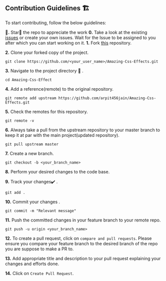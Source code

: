 ## Contribution Guidelines 🏗
To start contributing, follow the below guidelines: 

**🌟.** Star🌟 the repo to appreciate the work
**0.**  Take a look at the existing [issues](https://github.com/arpit456jain/Amazing-Css-Effects/issues) or create your own issues. Wait for the Issue to be assigned to you after which you can start working on it.
**1.**  Fork [this](https://github.com/arpit456jain/Amazing-Css-Effects) repository.

**2.**  Clone your forked copy of the project.

```
git clone https://github.com/<your_user_name>/Amazing-Css-Effects.git
```

**3.** Navigate to the project directory :file_folder: .

```
cd Amazing-Css-Effect
```

**4.** Add a reference(remote) to the original repository.

```
git remote add upstream https://github.com/arpit456jain/Amazing-Css-Effects.git
```

**5.** Check the remotes for this repository.

```
git remote -v
```

**6.** Always take a pull from the upstream repository to your master branch to keep it at par with the main project(updated repository).

```
git pull upstream master
```

**7.** Create a new branch.

```
git checkout -b <your_branch_name>
```

**8.** Perform your desired changes to the code base.


**9.** Track your changes:heavy_check_mark: .

```
git add . 
```

**10.** Commit your changes .

```
git commit -m "Relevant message"
```

**11.** Push the committed changes in your feature branch to your remote repo.

```
git push -u origin <your_branch_name>
```

**12.** To create a pull request, click on `compare and pull requests`. Please ensure you compare your feature branch to the desired branch of the repo you are suppose to make a PR to.

**13.** Add appropriate title and description to your pull request explaining your changes and efforts done.

**14.** Click on `Create Pull Request`.